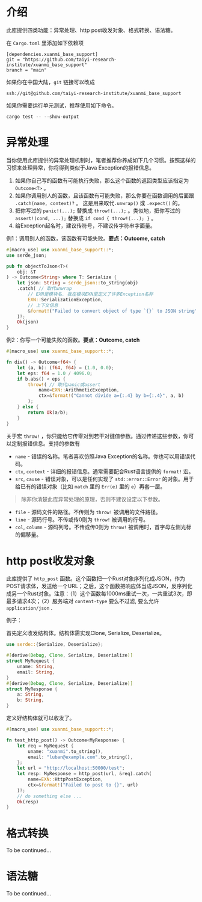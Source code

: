 # 介绍

此库提供四类功能：异常处理、http post收发对象、格式转换、语法糖。

在 `Cargo.toml` 里添加如下依赖项

```
[dependencies.xuanmi_base_support]
git = "https://github.com/taiyi-research-institute/xuanmi_base_support"
branch = "main"
```

如果你在中国大陆，`git` 链接可以改成

```
ssh://git@github.com/taiyi-research-institute/xuanmi_base_support
```

如果你需要运行单元测试，推荐使用如下命令。

```
cargo test -- --show-output
```

# 异常处理

当你使用此库提供的异常处理机制时，笔者推荐你养成如下几个习惯。按照这样的习惯来处理异常，你将得到类似于Java Exception的报错信息。

1. 如果你自己写的函数有可能执行失败，那么这个函数的返回类型应该指定为 `Outcome<T>` 。
2. 如果你调用别人的函数，且该函数有可能失败，那么你要在函数调用的后面跟 `.catch(name, context)?` 。
   这是用来取代`.unwrap()` 或 `.expect()` 的。
3. 把你写过的 `panic!(...);` 替换成 `throw!(...);` 。类似地，把你写过的 `assert!(cond, ...);` 替换成 `if cond { throw!(...); }` 。
4. 给Exception起名时，建议传符号，不建议传字符串字面量。

例1：调用别人的函数，该函数有可能失败。**要点：Outcome, catch**

```rust
#[macro_use] use xuanmi_base_support::*; 
use serde_json;

pub fn objectToJson<T>(
    obj: &T
) -> Outcome<String> where T: Serialize {
    let json: String = serde_json::to_string(obj)
    .catch( // 取代unwrap
        // EXN是模块名. 我在模块EXN里定义了许多Exception名称
        EXN::SerializationException, 
        // 上下文信息
        &format!("Failed to convert object of type `{}` to JSON string", std::any::type_name::<T>()),
    )?;
    Ok(json)
}
```

例2：你写一个可能失败的函数。**要点：Outcome, catch**

```rust
#[macro_use] use xuanmi_base_support::*; 

fn div() -> Outcome<f64> {
    let (a, b): (f64, f64) = (1.0, 0.0);
    let eps: f64 = 1.0 / 4096.0;
    if b.abs() < eps {
        throw!( // 取代panic或assert
            name=EXN::ArithmeticException,
            ctx=&format!("Cannot divide a={:.4} by b={:.4}", a, b)
        );
    } else {
        return Ok(a/b);
    }
}
```

关于宏 `throw!` ，你只能给它传零对到若干对键值参数。通过传递这些参数，你可以定制报错信息。支持的参数有

* `name` - 错误的名称。笔者喜欢仿照Java Exception的名称。你也可以用错误代码。
* `ctx`, `context` - 详细的报错信息。通常需要配合Rust语言提供的 `format!` 宏。
* `src`, `cause` - 错误对象，可以是任何实现了 `std::error::Error` 的对象。用于给已有的错误对象（比如 `match` 里的 `Err(e)` 里的 `e`）再套一层。

> 除非你清楚此库异常处理的原理，否则不建议设定以下参数。

* `file` - 源码文件的路径。不传则为 `throw!` 被调用的文件路径。
* `line` - 源码行号。不传或传0则为 `throw!` 被调用的行号。
* `col`, `column` - 源码列号。不传或传0则为 `throw!` 被调用时，首字母左侧光标的偏移量。


# http post收发对象

此库提供了 `http_post` 函数。这个函数把一个Rust对象序列化成JSON，作为POST请求体，发送给一个URL；之后，这个函数把响应体当成JSON，反序列化成另一个Rust对象。注意：（1）这个函数每1000ms重试一次，一共重试3次，即最多请求4次；（2）服务端对 `content-type` 要么不过滤, 要么允许 `application/json` .

例子：

首先定义收发结构体。结构体需实现Clone, Serialize, Deserialize。

```rust
use serde::{Serialize, Deserialize};

#[derive(Debug, Clone, Serialize, Deserialize)]
struct MyRequest {
    uname: String,
    email: String,
}
#[derive(Debug, Clone, Serialize, Deserialize)]
struct MyResponse {
    a: String,
    b: String,
}
```

定义好结构体就可以收发了。

```rust
#[macro_use] use xuanmi_base_support::*;

fn test_http_post() -> Outcome<MyResponse> {
    let req = MyRequest {
        uname: "xuanmi".to_string(),
        email: "luban@example.com".to_string(),
    };
    let url = "http://localhost:50000/test";
    let resp: MyResponse = http_post(url, &req).catch(
    	name=EXN::HttpPostException,
    	ctx=&format!("Failed to post to {}", url)
    )?;
    // do something else ...
    Ok(resp)
}
```

# 格式转换

To be continued...

# 语法糖

To be continued...
